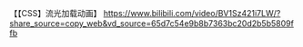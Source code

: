 【【CSS】流光加载动画】 https://www.bilibili.com/video/BV1Sz421i7LW/?share_source=copy_web&vd_source=65d7c54e9b8b7363bc20d2b5b5809ffb